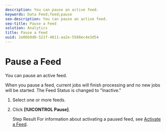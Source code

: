```yaml
---
description: You can pause an active feed.
keywords: Data Feed;feed;pause
seo-description: You can pause an active feed.
seo-title: Pause a Feed
solution: Analytics
title: Pause a Feed
uuid: 2e06b9d8-521f-4811-aa2e-5588ec4e3d54
---
```


# Pause a Feed

You can pause an active feed.

 When you pause a feed, current jobs will finish processing and no new jobs will be started. The Feed Status is changed to "Inactive." 

1. Select one or more feeds.
1. Click **[!UICONTROL Pause]**.

   Step Result For information about activating a paused feed, see [Activate a Feed](../../../export/analytics-data-feed/c-data-feed-actions/t-feed-activate.md#task_6510470901C64A5BAFC391D5F910DEEB). 
